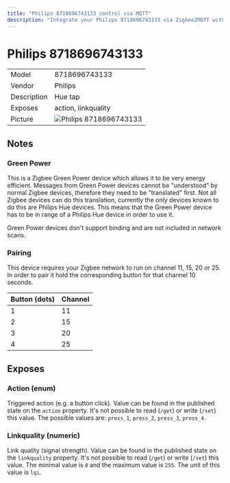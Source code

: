 ```yaml
---
title: "Philips 8718696743133 control via MQTT"
description: "Integrate your Philips 8718696743133 via Zigbee2MQTT with whatever smart home infrastructure you are using without the vendors bridge or gateway."
---
```


<!-- !!!! -->
<!-- ATTENTION: This file is auto-generated through docgen! -->
<!-- You can only edit the "## Notes"-Section. -->
<!-- !!!! -->

# Philips 8718696743133

|     |     |
|-----|-----|
| Model | 8718696743133  |
| Vendor  | Philips  |
| Description | Hue tap |
| Exposes | action, linkquality |
| Picture | ![Philips 8718696743133](https://psi-4ward.github.io/zigbee2mqtt.io/images/devices/8718696743133.jpg) |


## Notes


### Green Power
This is a Zigbee Green Power device which allows it to be very energy efficient.
Messages from Green Power devices cannot be "understood" by normal Zigbee devices, therefore they need to be "translated" first.
Not all Zigbee devices can do this translation, currently the only devices known to do this are Philips Hue devices. This means that the Green Power device has to be in range of a Philips Hue device in order to use it.

Green Power devices don't support binding and are not included in network scans.

### Pairing
This device requires your Zigbee network to run on channel 11, 15, 20 or 25. In order to pair it hold the corresponding button for that channel 10 seconds.

| Button (dots) | Channel |
|-|-|
| 1 | 11 |
| 2 | 15 |
| 3 | 20 |
| 4 | 25 |



## Exposes

### Action (enum)
Triggered action (e.g. a button click).
Value can be found in the published state on the `action` property.
It's not possible to read (`/get`) or write (`/set`) this value.
The possible values are: `press_1`, `press_2`, `press_3`, `press_4`.

### Linkquality (numeric)
Link quality (signal strength).
Value can be found in the published state on the `linkquality` property.
It's not possible to read (`/get`) or write (`/set`) this value.
The minimal value is `0` and the maximum value is `255`.
The unit of this value is `lqi`.

